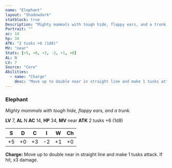 ```yaml
---
name: "Elephant"
layout: "Shadowdark"
statblock: true
Description: "Mighty mammals with tough hide, flappy ears, and a trunk."
Portrait: ""
ac: 14
hp: 34
ATK: "2 tusks +6 (1d8)"
MV: "near"
Stats: [+5, +0, +3, -2, +1, +0]
AL: N
LV: 7
Source: "Core"
Abilities:
  - name: "Charge"
    desc: "Move up to double near in straight line and make 1 tusks attack. If hit, x3 damage."
---
```


### Elephant

_Mighty mammals with tough hide, flappy ears, and a trunk._

**LV** 7, **AL** N
**AC** 14, **HP** 34, **MV** near
**ATK** 2 tusks +6 (1d8)

|  S  |  D  |  C  |  I  |  W  |  Ch  |
|:---:|:---:|:---:|:---:|:---:|:----:|
| +5 | +0 | +3 | -2 | +1 | +0 |

**Charge:** Move up to double near in straight line and make 1 tusks attack. If hit, x3 damage.

